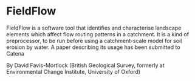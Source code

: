 # FieldFlow

FieldFlow is a software tool that identifies and characterise landscape elements which affect flow routing patterns in a catchment. It is a kind of preprocessor, to be run before using a catchment-scale model for soil erosion by water. A paper describing its usage has been submitted to Catena

By David Favis-Mortlock (British Geological Survey, formerly at Environmental Change Institute, University of Oxford)
